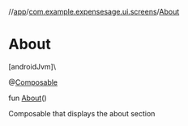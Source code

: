 //[app](../../index.md)/[com.example.expensesage.ui.screens](index.md)/[About](-about.md)

# About

[androidJvm]\

@[Composable](https://developer.android.com/reference/kotlin/androidx/compose/runtime/Composable.html)

fun [About](-about.md)()

Composable that displays the about section
